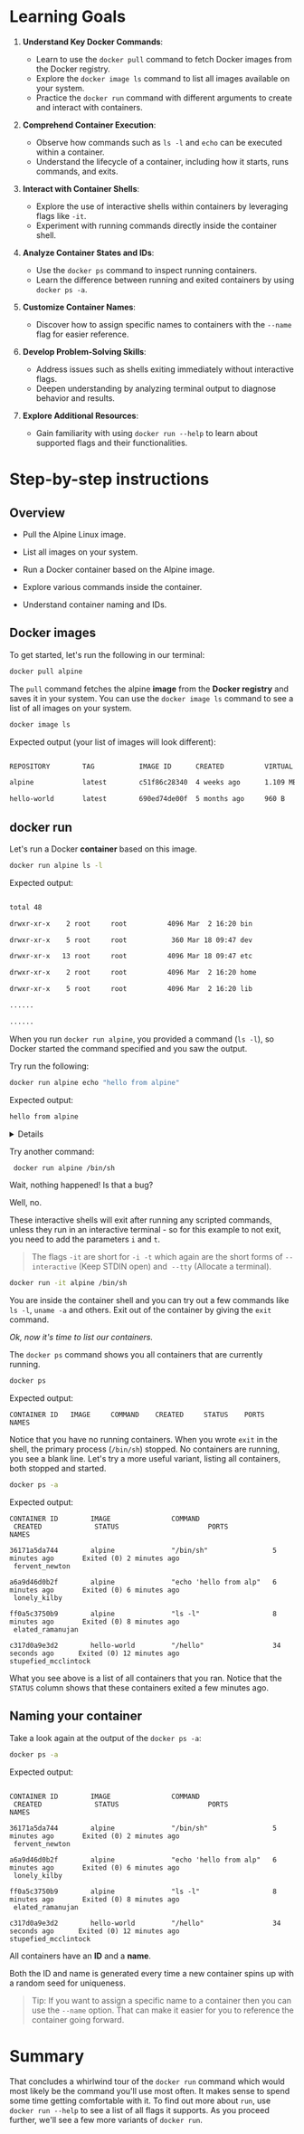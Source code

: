 # Learning Goals

1. **Understand Key Docker Commands**:
    - Learn to use the `docker pull` command to fetch Docker images from the Docker registry.
    - Explore the `docker image ls` command to list all images available on your system.
    - Practice the `docker run` command with different arguments to create and interact with containers.
        
2. **Comprehend Container Execution**:
    - Observe how commands such as `ls -l` and `echo` can be executed within a container.
    - Understand the lifecycle of a container, including how it starts, runs commands, and exits.
        
3. **Interact with Container Shells**:
    - Explore the use of interactive shells within containers by leveraging flags like `-it`.
    - Experiment with running commands directly inside the container shell.
        
4. **Analyze Container States and IDs**:
    - Use the `docker ps` command to inspect running containers.
    - Learn the difference between running and exited containers by using `docker ps -a`.
        
5. **Customize Container Names**:
    - Discover how to assign specific names to containers with the `--name` flag for easier reference.
        
6. **Develop Problem-Solving Skills**:
    - Address issues such as shells exiting immediately without interactive flags.
    - Deepen understanding by analyzing terminal output to diagnose behavior and results.
        
7. **Explore Additional Resources**:
    - Gain familiarity with using `docker run --help` to learn about supported flags and their functionalities.

# Step-by-step instructions
## Overview

- Pull the Alpine Linux image.

- List all images on your system.

- Run a Docker container based on the Alpine image.

- Explore various commands inside the container.

- Understand container naming and IDs.

## Docker images

To get started, let's run the following in our terminal:

````bash
docker pull alpine
````

The `pull` command fetches the alpine **image** from the **Docker registry** and saves it in your system. You can use the `docker image ls` command to see a list of all images on your system.

````bash
docker image ls
`````


Expected output (your list of images will look different):

``` bash

REPOSITORY        TAG           IMAGE ID      CREATED          VIRTUAL SIZE

alpine            latest        c51f86c28340  4 weeks ago      1.109 MB

hello-world       latest        690ed74de00f  5 months ago     960 B

```

## docker run

Let's run a Docker **container** based on this image.

````bash
docker run alpine ls -l
````

Expected output:

```bash

total 48

drwxr-xr-x    2 root     root          4096 Mar  2 16:20 bin

drwxr-xr-x    5 root     root           360 Mar 18 09:47 dev

drwxr-xr-x   13 root     root          4096 Mar 18 09:47 etc

drwxr-xr-x    2 root     root          4096 Mar  2 16:20 home

drwxr-xr-x    5 root     root          4096 Mar  2 16:20 lib

......

......

```


When you run `docker run alpine`, you provided a command (`ls -l`), so Docker started the command specified and you saw the output.

Try run the following:

````bash
docker run alpine echo "hello from alpine"
````

Expected output:

``` bash
hello from alpine
```

<details>

More Details

In this case, the Docker client ran the `echo` command in a new alpine container and then exited it. If you've noticed, all of that happened pretty quickly. Imagine booting up a virtual machine, running a command and then killing it. Now you know why they say containers are fast!

</details>

Try another command:

````bash
 docker run alpine /bin/sh
````

Wait, nothing happened! Is that a bug?

Well, no.

These interactive shells will exit after running any scripted commands, unless they run in an interactive terminal - so for this example to not exit, you need to add the parameters `i` and `t`.

>The flags `-it` are short for `-i -t` which again are the short forms of `--interactive` (Keep STDIN open) and  `--tty` (Allocate a terminal).

````bash
docker run -it alpine /bin/sh
````

You are inside the container shell and you can try out a few commands like `ls -l`, `uname -a` and others.
Exit out of the container by giving the `exit` command.

*Ok, now it's time to list our containers.*

The `docker ps` command shows you all containers that are currently running.

````bash
docker ps
````

Expected output:

```
CONTAINER ID   IMAGE     COMMAND    CREATED     STATUS    PORTS     NAMES
```

  
Notice that you have no running containers. When you wrote `exit` in the shell, the primary process (`/bin/sh`) stopped. No containers are running, you see a blank line. Let's try a more useful variant, listing all containers, both stopped and started.

````bash
docker ps -a
````

Expected output:

  
```
CONTAINER ID        IMAGE               COMMAND                  CREATED             STATUS                      PORTS               NAMES

36171a5da744        alpine              "/bin/sh"                5 minutes ago       Exited (0) 2 minutes ago                        fervent_newton

a6a9d46d0b2f        alpine              "echo 'hello from alp"   6 minutes ago       Exited (0) 6 minutes ago                        lonely_kilby

ff0a5c3750b9        alpine              "ls -l"                  8 minutes ago       Exited (0) 8 minutes ago                        elated_ramanujan

c317d0a9e3d2        hello-world         "/hello"                 34 seconds ago      Exited (0) 12 minutes ago                       stupefied_mcclintock

```

What you see above is a list of all containers that you ran. Notice that the `STATUS` column shows that these containers exited a few minutes ago.
## Naming your container

Take a look again at the output of the `docker ps -a`:

````bash
docker ps -a
````

Expected output:

```

CONTAINER ID        IMAGE               COMMAND                  CREATED             STATUS                      PORTS               NAMES

36171a5da744        alpine              "/bin/sh"                5 minutes ago       Exited (0) 2 minutes ago                        fervent_newton

a6a9d46d0b2f        alpine              "echo 'hello from alp"   6 minutes ago       Exited (0) 6 minutes ago                        lonely_kilby

ff0a5c3750b9        alpine              "ls -l"                  8 minutes ago       Exited (0) 8 minutes ago                        elated_ramanujan

c317d0a9e3d2        hello-world         "/hello"                 34 seconds ago      Exited (0) 12 minutes ago                       stupefied_mcclintock

```

All containers have an **ID** and a **name**.

Both the ID and name is generated every time a new container spins up with a random seed for uniqueness.

> Tip: If you want to assign a specific name to a container then you can use the `--name` option. That can make it easier for you to reference the container going forward.

# Summary

That concludes a whirlwind tour of the `docker run` command which would most likely be the command you'll use most often. It makes sense to spend some time getting comfortable with it. To find out more about `run`, use `docker run --help` to see a list of all flags it supports. As you proceed further, we'll see a few more variants of `docker run`.